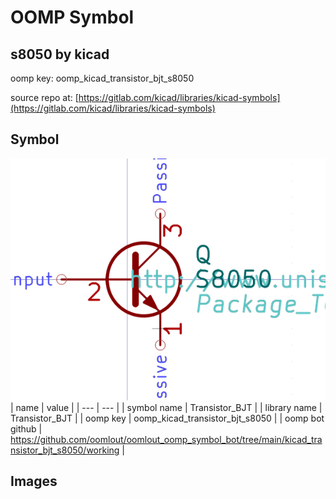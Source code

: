 # OOMP Symbol  
## s8050  by kicad  
  
oomp key: oomp_kicad_transistor_bjt_s8050  
  
source repo at: [https://gitlab.com/kicad/libraries/kicad-symbols](https://gitlab.com/kicad/libraries/kicad-symbols)  
## Symbol  
  
[![working.png](working_600.png)](working.png)  
| name | value | 
| --- | --- | 
| symbol name | Transistor_BJT | 
| library name | Transistor_BJT | 
| oomp key | oomp_kicad_transistor_bjt_s8050 | 
| oomp bot github | https://github.com/oomlout/oomlout_oomp_symbol_bot/tree/main/kicad_transistor_bjt_s8050/working | 
## Images  

